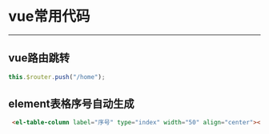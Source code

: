 # vue常用代码

---

## vue路由跳转

```js
this.$router.push("/home");
```

## element表格序号自动生成

```html
 <el-table-column label="序号" type="index" width="50" align="center"></el-table-column>
```

‍
